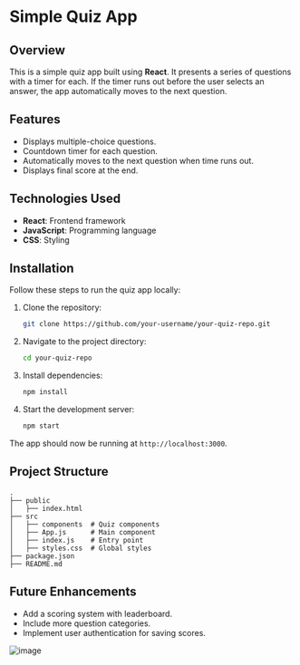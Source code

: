 
# Simple Quiz App

## Overview
This is a simple quiz app built using **React**. It presents a series of questions with a timer for each. If the timer runs out before the user selects an answer, the app automatically moves to the next question.

## Features
- Displays multiple-choice questions.
- Countdown timer for each question.
- Automatically moves to the next question when time runs out.
- Displays final score at the end.

## Technologies Used
- **React**: Frontend framework
- **JavaScript**: Programming language
- **CSS**: Styling

## Installation
Follow these steps to run the quiz app locally:

1. Clone the repository:
   ```sh
   git clone https://github.com/your-username/your-quiz-repo.git
   ```
2. Navigate to the project directory:
   ```sh
   cd your-quiz-repo
   ```
3. Install dependencies:
   ```sh
   npm install
   ```
4. Start the development server:
   ```sh
   npm start
   ```

The app should now be running at `http://localhost:3000`.

## Project Structure
```
.
├── public
│   ├── index.html
├── src
│   ├── components  # Quiz components
│   ├── App.js      # Main component
│   ├── index.js    # Entry point
│   ├── styles.css  # Global styles
├── package.json
├── README.md
```

## Future Enhancements
- Add a scoring system with leaderboard.
- Include more question categories.
- Implement user authentication for saving scores.


![image](https://github.com/user-attachments/assets/a2f3a306-c932-49b3-a5f0-43c783ba96ec)
